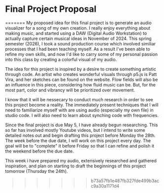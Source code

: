 # Final Project Proposal
=======
My proposed idea for this final project is to generate an audio visualizer for a song of my own creation. I really enjoy everything about making music, and started using a DAW (Digital Audio Workstation) to actually capture certain musical ideas in November of 2024. This spring semester (2026), I took a sound production course which involved similiar processes that I had been teaching myself. As a result I've been able to refine my own skills, and now I'd like to carry some of my personal passion into this class by creating a colorful visual of my audio.

The idea for this project is inspired by a desire to create something artistic through code. An artist who creates wonderful visuals through p5.js is Patt Vira, and her sketches can be found on the website. Flow fields will also be an influence in this piece, considering how fluid music can be. But, for the most part, color and vibrancy will be prioritized over movement.

I know that it will be nessecary to conduct much research in order to see this project become a reality. The immediately present techniques that I will need to familiarize myself with are using audio (especially my own file) in studio code. I will also need to learn about synching code with frequencies.

Since the final project is due May 5, I have already begun researching. This so far has involved mostly Youtube videos, but I intend to write some detailed notes out and begin drafting this project before Monday the 28th. The week before the due date, I will work on this project every day. The goal will be to "complete" it before Friday so that I can refine and polish it the weekend before the due date.

This week i have prepared my audio, extensively researched and gathered inspiration, and plan on starting to draft the beginnings of this project tomorrow (Thursday the 24th).
>>>>>>> b73a57fb1e487fb327fde499b3acc9a30a1171d4
